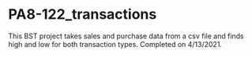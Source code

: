 # PA8-122_transactions
This BST project takes sales and purchase data from a csv file and finds high and low for both transaction types. Completed on 4/13/2021.
